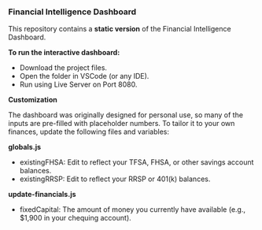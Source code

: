 <h3><b>Financial Intelligence Dashboard</b></h3>

This repository contains a **static version** of the Financial Intelligence Dashboard.

**To run the interactive dashboard:**
- Download the project files.
- Open the folder in VSCode (or any IDE).
- Run using Live Server on Port 8080.

**Customization**

The dashboard was originally designed for personal use, so many of the inputs are pre-filled with placeholder numbers. To tailor it to your own finances, update the following files and variables:

**globals.js**
- existingFHSA: Edit to reflect your TFSA, FHSA, or other savings account balances.
- existingRRSP: Edit to reflect your RRSP or 401(k) balances.

**update-financials.js**
- fixedCapital: The amount of money you currently have available (e.g., $1,900 in your chequing account).
